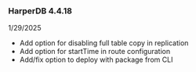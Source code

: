 ### HarperDB 4.4.18
1/29/2025

* Add option for disabling full table copy in replication
* Add option for startTime in route configuration
* Add/fix option to deploy with package from CLI